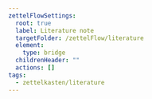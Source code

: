 ```yaml
---
zettelFlowSettings:
  root: true
  label: Literature note
  targetFolder: /zettelFlow/literature
  element:
    type: bridge
  childrenHeader: ""
  actions: []
tags:
  - zettelkasten/literature
---
```

